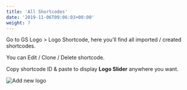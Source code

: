 ```yaml
---
title: 'All Shortcodes'
date: '2019-11-06T09:06:03+00:00'
weight: 7
---
```


Go to GS Logo > Logo Shortcode, here you’ll find all imported / created shortcodes.

You can Edit / Clone / Delete shortcode.

Copy shortcode ID & paste to display **Logo Slider** anywhere you want.

![Add new logo](../images/Created-shortcodes-logo.png)